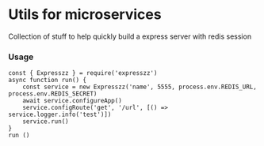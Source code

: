 # Utils for microservices
Collection of stuff to help quickly build a express server with redis session

### Usage
```
const { Expresszz } = require('expresszz')
async function run() {
    const service = new Expresszz('name', 5555, process.env.REDIS_URL, process.env.REDIS_SECRET)
    await service.configureApp()
    service.configRoute('get', '/url', [() => service.logger.info('test')])
    service.run()
}
run ()
```